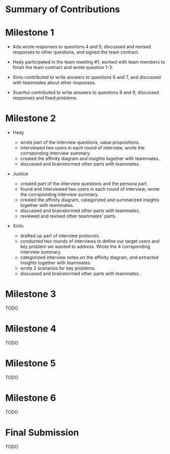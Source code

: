 # Summary of Contributions

# Milestone 1

- Ada wrote responses to questions 4 and 5, discussed and revised responses to other questions, and signed the team contract. 

- Hedy participated in the team meeting #1, worked with team members to finish the team contract and wrote question 1-3.

- Xinlu contributed to write answers to questions 6 and 7, and discussed with teammates about other responses.
- Xuanhui contributed to write answers to questions 8 and 9, discussed responses and fixed problems.

# Milestone 2 

- Hedy 
    - wrote part of the interview questions, value propositions.
    - interviewed two users in each round of interview, wrote the corrsponding interview summary.
    - created the affinity diagram and insights together with teammates.
    - discussed and brainstormed other parts with teammates.

- Justice
    - created part of the interview questions and the persona part.
    - found and interviewed two users in each round of interview; wrote the corrsponding interview summary.
    - created the affinity diagram, categorized and summarized insights together with teammates.
    - discussed and brainstormed other parts with teammates.
    - reviewed and revised other teammates' parts.

- Xinlu 
    - drafted up part of interview protocols.
    - conducted two rounds of interviews to define our target users and key problem we wanted to address. Wrote the 4 corrsponding interview summary.
    - categorized interview notes on the affinity diagram, and extracted insights together with teammates.
    - wrote 2 scenarios for key problems.
    - discussed and brainstormed other parts with teammates.
    


# Milestone 3

TODO 

# Milestone 4 

TODO 

# Milestone 5 

TODO 

# Milestone 6 

TODO 

# Final Submission

TODO 